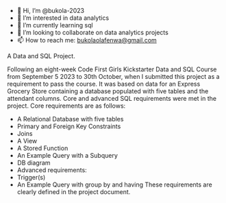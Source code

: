 - 👋 Hi, I’m @bukola-2023
- 👀 I’m interested in data analytics
- 🌱 I’m currently learning sql
- 💞️ I’m looking to collaborate on data analytics projects
- 📫 How to reach me: bukolaolafenwa@gmail.com

<!---
bukola-2023/bukola-2023 is a ✨ special ✨ repository because its `README.md` (this file) appears on your GitHub profile.
You can click the Preview link to take a look at your changes.
--->


A Data and SQL Project.


Following an eight-week Code First Girls Kickstarter Data and SQL Course from September 5 2023 to 30th October, when I submitted this project as a requirement to pass the course. It was based on data for an Express Grocery Store containing a database populated with five tables and the attendant columns. Core and advanced SQL requirements were met in the project. 
Core requirements are as follows:
-  A Relational Database with five tables
-  Primary and Foreign Key Constraints
-  Joins
-  A View
-  A Stored Function 
-  An Example Query with a Subquery
-  DB diagram
- Advanced requirements:
- Trigger(s)
-  An Example Query with group by and having 
These requirements are clearly defined in the project document.
